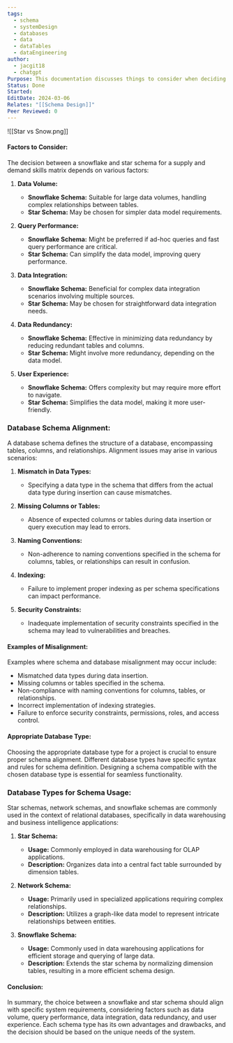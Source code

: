 ```yaml
---
tags:
  - schema
  - systemDesign
  - databases
  - data
  - dataTables
  - dataEngineering
author:
  - jacgit18
  - chatgpt
Purpose: This documentation discusses things to consider when deciding on a database schema.
Status: Done
Started: 
EditDate: 2024-03-06
Relates: "[[Schema Design]]"
Peer Reviewed: 0
---
```

![[Star vs Snow.png]]
#### Factors to Consider:

The decision between a snowflake and star schema for a supply and demand skills matrix depends on various factors:

1. **Data Volume:**
   - **Snowflake Schema:** Suitable for large data volumes, handling complex relationships between tables.
   - **Star Schema:** May be chosen for simpler data model requirements.

2. **Query Performance:**
   - **Snowflake Schema:** Might be preferred if ad-hoc queries and fast query performance are critical.
   - **Star Schema:** Can simplify the data model, improving query performance.

3. **Data Integration:**
   - **Snowflake Schema:** Beneficial for complex data integration scenarios involving multiple sources.
   - **Star Schema:** May be chosen for straightforward data integration needs.

4. **Data Redundancy:**
   - **Snowflake Schema:** Effective in minimizing data redundancy by reducing redundant tables and columns.
   - **Star Schema:** Might involve more redundancy, depending on the data model.

5. **User Experience:**
   - **Snowflake Schema:** Offers complexity but may require more effort to navigate.
   - **Star Schema:** Simplifies the data model, making it more user-friendly.


### Database Schema Alignment:

A database schema defines the structure of a database, encompassing tables, columns, and relationships. Alignment issues may arise in various scenarios:

1. **Mismatch in Data Types:**
   - Specifying a data type in the schema that differs from the actual data type during insertion can cause mismatches.

2. **Missing Columns or Tables:**
   - Absence of expected columns or tables during data insertion or query execution may lead to errors.

3. **Naming Conventions:**
   - Non-adherence to naming conventions specified in the schema for columns, tables, or relationships can result in confusion.

4. **Indexing:**
   - Failure to implement proper indexing as per schema specifications can impact performance.

5. **Security Constraints:**
   - Inadequate implementation of security constraints specified in the schema may lead to vulnerabilities and breaches.

#### Examples of Misalignment:

Examples where schema and database misalignment may occur include:
- Mismatched data types during data insertion.
- Missing columns or tables specified in the schema.
- Non-compliance with naming conventions for columns, tables, or relationships.
- Incorrect implementation of indexing strategies.
- Failure to enforce security constraints, permissions, roles, and access control.

#### Appropriate Database Type:

Choosing the appropriate database type for a project is crucial to ensure proper schema alignment. Different database types have specific syntax and rules for schema definition. Designing a schema compatible with the chosen database type is essential for seamless functionality.

### Database Types for Schema Usage:

Star schemas, network schemas, and snowflake schemas are commonly used in the context of relational databases, specifically in data warehousing and business intelligence applications:

1. **Star Schema:**
   - **Usage:** Commonly employed in data warehousing for OLAP applications.
   - **Description:** Organizes data into a central fact table surrounded by dimension tables.

2. **Network Schema:**
   - **Usage:** Primarily used in specialized applications requiring complex relationships.
   - **Description:** Utilizes a graph-like data model to represent intricate relationships between entities.

3. **Snowflake Schema:**
   - **Usage:** Commonly used in data warehousing applications for efficient storage and querying of large data.
   - **Description:** Extends the star schema by normalizing dimension tables, resulting in a more efficient schema design.

#### Conclusion:

In summary, the choice between a snowflake and star schema should align with specific system requirements, considering factors such as data volume, query performance, data integration, data redundancy, and user experience. Each schema type has its own advantages and drawbacks, and the decision should be based on the unique needs of the system.